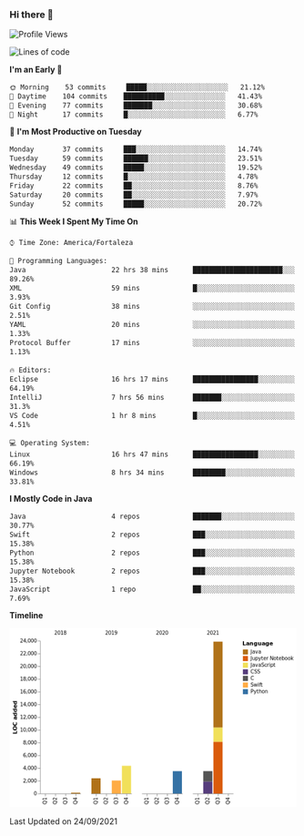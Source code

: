 ### Hi there 👋

<!--
**samuelpsouza/samuelpsouza** is a ✨ _special_ ✨ repository because its `README.md` (this file) appears on your GitHub profile.

Here are some ideas to get you started:

- 🔭 I’m currently working on ...
- 🌱 I’m currently learning ...
- 👯 I’m looking to collaborate on ...
- 🤔 I’m looking for help with ...
- 💬 Ask me about ...
- 📫 How to reach me: ...
- 😄 Pronouns: ...
- ⚡ Fun fact: ...
-->

<!--START_SECTION:waka-->
![Profile Views](http://img.shields.io/badge/Profile%20Views-21-blue)

![Lines of code](https://img.shields.io/badge/From%20Hello%20World%20I%27ve%20Written-39810%20lines%20of%20code-blue)

**I'm an Early 🐤** 

```text
🌞 Morning    53 commits     █████░░░░░░░░░░░░░░░░░░░░   21.12% 
🌆 Daytime    104 commits    ██████████░░░░░░░░░░░░░░░   41.43% 
🌃 Evening    77 commits     ███████░░░░░░░░░░░░░░░░░░   30.68% 
🌙 Night      17 commits     █░░░░░░░░░░░░░░░░░░░░░░░░   6.77%

```
📅 **I'm Most Productive on Tuesday** 

```text
Monday       37 commits     ███░░░░░░░░░░░░░░░░░░░░░░   14.74% 
Tuesday      59 commits     ██████░░░░░░░░░░░░░░░░░░░   23.51% 
Wednesday    49 commits     █████░░░░░░░░░░░░░░░░░░░░   19.52% 
Thursday     12 commits     █░░░░░░░░░░░░░░░░░░░░░░░░   4.78% 
Friday       22 commits     ██░░░░░░░░░░░░░░░░░░░░░░░   8.76% 
Saturday     20 commits     ██░░░░░░░░░░░░░░░░░░░░░░░   7.97% 
Sunday       52 commits     █████░░░░░░░░░░░░░░░░░░░░   20.72%

```


📊 **This Week I Spent My Time On** 

```text
⌚︎ Time Zone: America/Fortaleza

💬 Programming Languages: 
Java                     22 hrs 38 mins      ██████████████████████░░░   89.26% 
XML                      59 mins             █░░░░░░░░░░░░░░░░░░░░░░░░   3.93% 
Git Config               38 mins             ░░░░░░░░░░░░░░░░░░░░░░░░░   2.51% 
YAML                     20 mins             ░░░░░░░░░░░░░░░░░░░░░░░░░   1.33% 
Protocol Buffer          17 mins             ░░░░░░░░░░░░░░░░░░░░░░░░░   1.13%

🔥 Editors: 
Eclipse                  16 hrs 17 mins      ████████████████░░░░░░░░░   64.19% 
IntelliJ                 7 hrs 56 mins       ███████░░░░░░░░░░░░░░░░░░   31.3% 
VS Code                  1 hr 8 mins         █░░░░░░░░░░░░░░░░░░░░░░░░   4.51%

💻 Operating System: 
Linux                    16 hrs 47 mins      ████████████████░░░░░░░░░   66.19% 
Windows                  8 hrs 34 mins       ████████░░░░░░░░░░░░░░░░░   33.81%

```

**I Mostly Code in Java** 

```text
Java                     4 repos             ███████░░░░░░░░░░░░░░░░░░   30.77% 
Swift                    2 repos             ███░░░░░░░░░░░░░░░░░░░░░░   15.38% 
Python                   2 repos             ███░░░░░░░░░░░░░░░░░░░░░░   15.38% 
Jupyter Notebook         2 repos             ███░░░░░░░░░░░░░░░░░░░░░░   15.38% 
JavaScript               1 repo              ██░░░░░░░░░░░░░░░░░░░░░░░   7.69%

```


**Timeline**

![Chart not found](https://raw.githubusercontent.com/samuelpsouza/samuelpsouza/main/charts/bar_graph.png) 


 Last Updated on 24/09/2021
<!--END_SECTION:waka-->